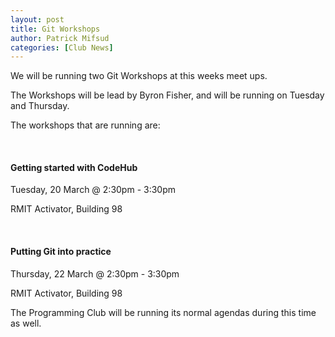 ```yaml
---
layout: post
title: Git Workshops
author: Patrick Mifsud
categories: [Club News]
---
```

We will be running two Git Workshops at this weeks meet ups. 

<!-- more -->

The Workshops will be lead by Byron Fisher, and will be running on Tuesday and Thursday. 

The workshops that are running are:

<br />

#### Getting started with CodeHub

Tuesday, 20 March @ 2:30pm - 3:30pm

RMIT Activator, Building 98

<br />

#### Putting Git into practice

Thursday, 22 March @ 2:30pm - 3:30pm

RMIT Activator, Building 98


The Programming Club will be running its normal agendas during this time as well.

